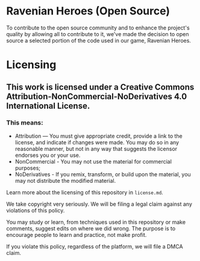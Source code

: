 # Ravenian Heroes (Open Source)
To contribute to the open source community and to enhance the project's quality by allowing all to contribute to it, we've made the decision to open source a selected portion of the code used in our game, Ravenian Heroes.

# Licensing
## This work is licensed under a Creative Commons Attribution-NonCommercial-NoDerivatives 4.0 International License.
### This means:
 - Attribution — You must give appropriate credit, provide a link to the license, and indicate if changes were made. You may do so in any reasonable manner, but not in any way that suggests the licensor endorses you or your use.
 - NonCommercial - You may not use the material for commercial purposes;
 - NoDerivatives - If you remix, transform, or build upon the material, you may not distribute the modified material.

Learn more about the licensing of this repository in ``license.md``.

We take copyright very seriously. We will be filing a legal claim against any violations of this policy.

You may study or learn, from techniques used in this repository or make comments, suggest edits on where we did wrong.
The purpose is to encourage people to learn and practice, not make profit.

If you violate this policy, regardless of the platform, we will file a DMCA claim.
